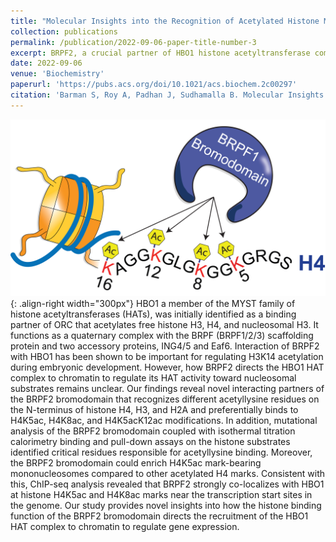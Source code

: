 ```yaml
---
title: "Molecular Insights into the Recognition of Acetylated Histone Modifications by the BRPF2 Bromodomain."
collection: publications
permalink: /publication/2022-09-06-paper-title-number-3
excerpt: BRPF2, a crucial partner of HBO1 histone acetyltransferase complex, plays a role in directing the complex to chromatin for gene expression regulation. Our study unveils BRPF2's bromodomain as capable of recognizing various acetyllysine residues on histones H4, H3, and H2A, with a preference for H4K5ac, H4K8ac, and H4K5acK12ac modifications. Mutational analysis of the bromodomain identifies key residues for acetyllysine binding. Additionally, ChIP-seq analysis shows BRPF2 co-localizes with HBO1 at H4K5ac and H4K8ac marks near transcription start sites, highlighting its role in chromatin recruitment for gene regulation.
date: 2022-09-06
venue: 'Biochemistry'
paperurl: 'https://pubs.acs.org/doi/10.1021/acs.biochem.2c00297'
citation: 'Barman S, Roy A, Padhan J, Sudhamalla B. Molecular Insights into the Recognition of Acetylated Histone Modifications by the BRPF2 Bromodomain. Biochemistry. 2022 Sep 6;61(17):1774-1789.'
---
```

![Illustration of combining vision and language modalities](/images/brpf1.png){: .align-right width="300px"}
HBO1 a member of the MYST family of histone acetyltransferases (HATs), was initially identified as a binding partner of ORC that acetylates free histone H3, H4, and nucleosomal H3. It functions as a quaternary complex with the BRPF (BRPF1/2/3) scaffolding protein and two accessory proteins, ING4/5 and Eaf6. Interaction of BRPF2 with HBO1 has been shown to be important for regulating H3K14 acetylation during embryonic development. However, how BRPF2 directs the HBO1 HAT complex to chromatin to regulate its HAT activity toward nucleosomal substrates remains unclear. Our findings reveal novel interacting partners of the BRPF2 bromodomain that recognizes different acetyllysine residues on the N-terminus of histone H4, H3, and H2A and preferentially binds to H4K5ac, H4K8ac, and H4K5acK12ac modifications. In addition, mutational analysis of the BRPF2 bromodomain coupled with isothermal titration calorimetry binding and pull-down assays on the histone substrates identified critical residues responsible for acetyllysine binding. Moreover, the BRPF2 bromodomain could enrich H4K5ac mark-bearing mononucleosomes compared to other acetylated H4 marks. Consistent with this, ChIP-seq analysis revealed that BRPF2 strongly co-localizes with HBO1 at histone H4K5ac and H4K8ac marks near the transcription start sites in the genome. Our study provides novel insights into how the histone binding function of the BRPF2 bromodomain directs the recruitment of the HBO1 HAT complex to chromatin to regulate gene expression.
